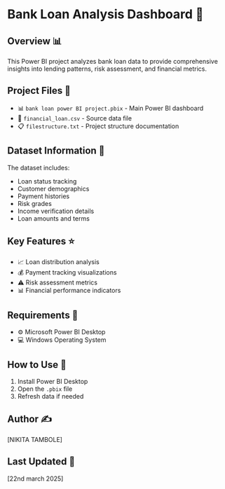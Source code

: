 # Bank Loan Analysis Dashboard 🏦

## Overview 📊
This Power BI project analyzes bank loan data to provide comprehensive insights into lending patterns, risk assessment, and financial metrics.

## Project Files 📁
- 📊 `bank loan power BI project.pbix` - Main Power BI dashboard
- 📝 `financial_loan.csv` - Source data file
- 📋 `filestructure.txt` - Project structure documentation

## Dataset Information 💽
The dataset includes:
- Loan status tracking
- Customer demographics
- Payment histories
- Risk grades
- Income verification details
- Loan amounts and terms

## Key Features ⭐
- 📈 Loan distribution analysis
- 💰 Payment tracking visualizations
- ⚠️ Risk assessment metrics
- 📊 Financial performance indicators

## Requirements 🔧
- ⚙️ Microsoft Power BI Desktop
- 💻 Windows Operating System

## How to Use 🚀
1. Install Power BI Desktop
2. Open the `.pbix` file
3. Refresh data if needed

## Author ✍️
[NIKITA TAMBOLE]

## Last Updated 📅
[22nd march 2025]